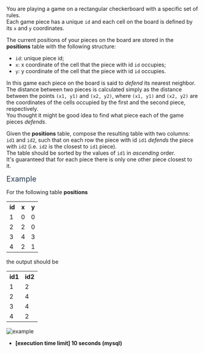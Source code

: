 <p>You are playing a game on a rectangular checkerboard with a specific set of rules.<br />
Each game piece has a unique <code>id</code> and each cell on the board is defined by its <code>x</code> and <code>y</code> coordinates.</p>
<p>The current positions of your pieces on the board are stored in the <strong>positions</strong> table with the following structure:</p>
<ul>
<li><code>id</code>: unique piece id;</li>
<li><code>x</code>: x coordinate of the cell that the piece with id <code>id</code> occupies;</li>
<li><code>y</code>: y coordinate of the cell that the piece with id <code>id</code> occupies.</li>
</ul>
<p>In this game each piece on the board is said to <em>defend</em> its nearest neighbor. The distance between two pieces is calculated simply as the distance between the points <code>(x1, y1)</code> and <code>(x2, y2)</code>, where <code>(x1, y1)</code> and <code>(x2, y2)</code> are the coordinates of the cells occupied by the first and the second piece, respectively.<br />
You thought it might be good idea to find what piece each of the game pieces <em>defends</em>.</p>
<p>Given the <strong>positions</strong> table, compose the resulting table with two columns: <code>id1</code> and <code>id2</code>, such that on each row the piece with id <code>id1</code> <em>defends</em> the piece with <code>id2</code> (i.e. <code>id2</code> is the closest to <code>id1</code> piece).<br />
The table should be sorted by the values of <code>id1</code> in <em>ascending</em> order.<br />
It's guaranteed that for each piece there is only one other piece closest to it.</p>
<p><span class="markdown--header" style="color:#2b3b52;font-size:1.4em">Example</span></p>
<p>For the following table <strong>positions</strong></p>
<table>
<tr>
<th>id</th>
<th>x</th>
<th>y</th>
</tr>
<tr>
  <td>1</td>
  <td>0</td>
  <td>0</td>
</tr>
<tr>
  <td>2</td>
  <td>2</td>
  <td>0</td>
</tr>
<tr>
  <td>3</td>
  <td>4</td>
  <td>3</td>
</tr>
<tr>
  <td>4</td>
  <td>2</td>
  <td>1</td>
</tr>
</table>
<p>the output should be</p>
<table>
<tr>
<th>id1</th>
<th>id2</th>
</tr>
<tr>
  <td>1</td>
  <td>2</td>
</tr>
<tr>
  <td>2</td>
  <td>4</td>
</tr>
<tr>
  <td>3</td>
  <td>4</td>
</tr>
<tr>
  <td>4</td>
  <td>2</td>
</tr>
</table>
<p><img src="https://codesignal.s3.amazonaws.com/tasks/closestCells/img/example.png?_tm=1611755896824" alt="example" /></p>
<ul>
<li><strong>[execution time limit] 10 seconds (mysql)</strong></li>
</ul>
